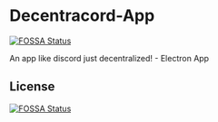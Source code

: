 # Decentracord-App
[![FOSSA Status](https://app.fossa.io/api/projects/git%2Bgithub.com%2FDecentracord%2FDecentracord-App.svg?type=shield)](https://app.fossa.io/projects/git%2Bgithub.com%2FDecentracord%2FDecentracord-App?ref=badge_shield)

An app like discord just decentralized! - Electron App


## License
[![FOSSA Status](https://app.fossa.io/api/projects/git%2Bgithub.com%2FDecentracord%2FDecentracord-App.svg?type=large)](https://app.fossa.io/projects/git%2Bgithub.com%2FDecentracord%2FDecentracord-App?ref=badge_large)